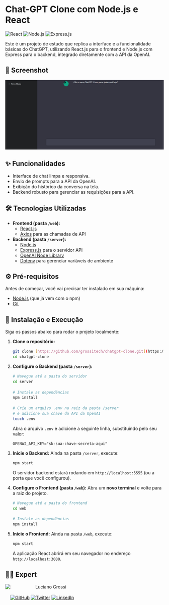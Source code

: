 # Chat-GPT Clone com Node.js e React

![React](https://img.shields.io/badge/React-20232A?style=for-the-badge&logo=react&logoColor=61DAFB)
![Node.js](https://img.shields.io/badge/Node.js-339933?style=for-the-badge&logo=nodedotjs&logoColor=white)
![Express.js](https://img.shields.io/badge/Express.js-000000?style=for-the-badge&logo=express&logoColor=white)

Este é um projeto de estudo que replica a interface e a funcionalidade básicas do ChatGPT, utilizando React.js para o frontend e Node.js com Express para o backend, integrado diretamente com a API da OpenAI.

## 📸 Screenshot

![Screenshot da Aplicação](./screenshot.png)

## ✨ Funcionalidades

- Interface de chat limpa e responsiva.
- Envio de prompts para a API da OpenAI.
- Exibição do histórico da conversa na tela.
- Backend robusto para gerenciar as requisições para a API.

## 🛠️ Tecnologias Utilizadas

- **Frontend (pasta `/web`):**
  - [React.js](https://reactjs.org/)
  - [Axios](https://axios-http.com/) para as chamadas de API
- **Backend (pasta `/server`):**
  - [Node.js](https://nodejs.org/)
  - [Express.js](https://expressjs.com/) para o servidor API
  - [OpenAI Node Library](https://github.com/openai/openai-node)
  - [Dotenv](https://github.com/motdotla/dotenv) para gerenciar variáveis de ambiente

## ⚙️ Pré-requisitos

Antes de começar, você vai precisar ter instalado em sua máquina:
- [Node.js](https://nodejs.org/en/) (que já vem com o npm)
- [Git](https://git-scm.com/)

## 🚀 Instalação e Execução

Siga os passos abaixo para rodar o projeto localmente:

1. **Clone o repositório:**
   ```bash
   git clone [https://github.com/grossitech/chatgpt-clone.git](https://github.com/grossitech/chatgpt-clone.git)
   cd chatgpt-clone
   ```

2. **Configure o Backend (pasta `/server`):**
   ```bash
   # Navegue até a pasta do servidor
   cd server

   # Instale as dependências
   npm install

   # Crie um arquivo .env na raiz da pasta /server
   # e adicione sua chave da API da OpenAI
   touch .env
   ```
   Abra o arquivo `.env` e adicione a seguinte linha, substituindo pelo seu valor:
   ```env
   OPENAI_API_KEY="sk-sua-chave-secreta-aqui"
   ```

3. **Inicie o Backend:**
   Ainda na pasta `/server`, execute:
   ```bash
   npm start
   ```
   O servidor backend estará rodando em `http://localhost:5555` (ou a porta que você configurou).

4. **Configure o Frontend (pasta `/web`):**
   Abra um **novo terminal** e volte para a raiz do projeto.
   ```bash
   # Navegue até a pasta do frontend
   cd web

   # Instale as dependências
   npm install
   ```

5. **Inicie o Frontend:**
   Ainda na pasta `/web`, execute:
   ```bash
   npm start
   ```
   A aplicação React abrirá em seu navegador no endereço `http://localhost:3000`.

## 👨‍💻 Expert

<img 
  align=left 
  margin=10 
  width=80 
  src="https://avatars.githubusercontent.com/u/188269406"
/>
<p>&nbsp&nbsp&nbsp&nbspLuciano Grossi<br/><br/>
    &nbsp&nbsp&nbsp
    <a href="https://github.com/grossitech"><img src="https://img.shields.io/badge/GitHub-181717?style=for-the-badge&logo=github&logoColor=white" alt="GitHub"></a>
    <a href="https://twitter.com/lucianogrossi"><img src="https://img.shields.io/badge/Twitter-1DA1F2?style=for-the-badge&logo=twitter&logoColor=white" alt="Twitter"></a>
    <a href="https://www.linkedin.com/in/lucianogrossi"><img src="https://img.shields.io/badge/LinkedIn-0077B5?style=for-the-badge&logo=linkedin&logoColor=white" alt="LinkedIn"></a>
</p>

